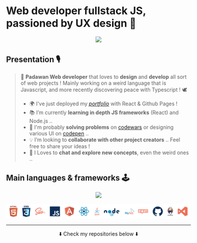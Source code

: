 # Web developer fullstack JS, passioned by UX design 🎨

<p align='center'> <a target='blank' href='https://louiiuol.github.io/louiiuol/' ><img src='./resources/intro.gif' /></a> </p>

## Presentation 🎙

> 🚀 **Padawan Web developer** that loves to **design** and **develop** all sort of web projects ! Mainly working on a weird language that is Javascript, and  more recently discovering peace with Typescript ! 🕊
>
> - 🌍 I've just deployed my *[portfolio](https://louiiuol.github.io/louiiuol/)* with React & Github Pages !
> - 📚 I’m currently **learning in depth JS frameworks** (React) and Node.js ..
> - 🎨 I'm probably **solving problems** on [codewars](https://www.codewars.com/users/louiiuol/completed) or designing various UI on [codepen](https://codepen.io/louiiuol) ..
> - 💡 I’m looking to **collaborate with other project creators** .. Feel free to share your ideas !
> - 🤔 I Loves to **chat and explore new concepts**, even the weird ones ..

## Main languages & frameworks 🕹

<p align='center'> <img src='https://github-readme-stats.vercel.app/api/top-langs/?username=louiiuol&layout=compact&theme=nord' /> </p>
<p align='center'> <img alt="main skills" src="./resources/skills.png" /> </p>

***

<p align='center'>⬇️ Check my repositories below ⬇️</p>

